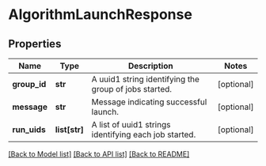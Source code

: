 # AlgorithmLaunchResponse

## Properties
Name | Type | Description | Notes
------------ | ------------- | ------------- | -------------
**group_id** | **str** | A uuid1 string identifying the group of jobs started. | [optional] 
**message** | **str** | Message indicating successful launch. | [optional] 
**run_uids** | **list[str]** | A list of uuid1 strings identifying each job started. | [optional] 

[[Back to Model list]](../README.md#documentation-for-models) [[Back to API list]](../README.md#documentation-for-api-endpoints) [[Back to README]](../README.md)


